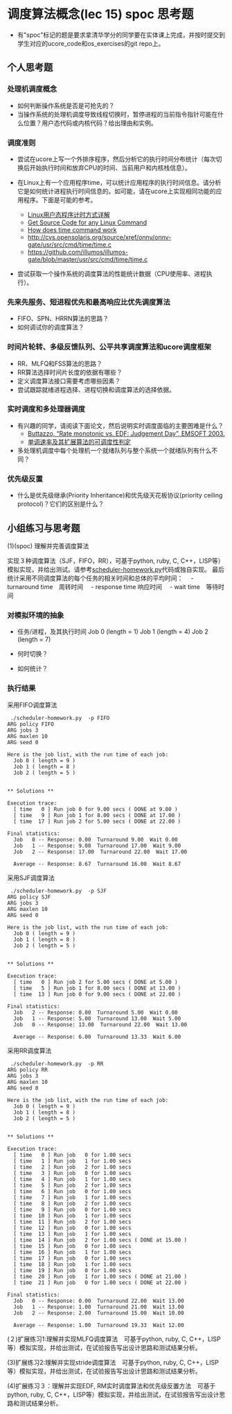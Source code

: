 # 调度算法概念(lec 15) spoc 思考题


- 有"spoc"标记的题是要求拿清华学分的同学要在实体课上完成，并按时提交到学生对应的ucore_code和os_exercises的git repo上。


## 个人思考题

### 处理机调度概念

 - 如何判断操作系统是否是可抢先的？
 - 当操作系统的处理机调度导致线程切换时，暂停进程的当前指令指针可能在什么位置？用户态代码或内核代码？给出理由和实例。

### 调度准则

 - 尝试在ucore上写一个外排序程序，然后分析它的执行时间分布统计（每次切换后开始执行时间和放弃CPU的时间、当前用户和内核栈信息）。
 - 在Linux上有一个应用程序time，可以统计应用程序的执行时间信息。请分析它是如何统计进程执行时间信息的。如可能，请在ucore上实现相同功能的应用程序。下面是可能的参考。
   - [Linux用户态程序计时方式详解](http://www.cnblogs.com/clover-toeic/p/3845210.html)
   - [Get Source Code for any Linux Command](http://www.thegeekstuff.com/2010/02/get-source-code-for-any-linux-command/)
   - [How does time command work](http://unix.stackexchange.com/questions/29800/how-does-time-command-work)
   - http://cvs.opensolaris.org/source/xref/onnv/onnv-gate/usr/src/cmd/time/time.c
   - https://github.com/illumos/illumos-gate/blob/master/usr/src/cmd/time/time.c
   
 - 尝试获取一个操作系统的调度算法的性能统计数据（CPU使用率、进程执行）。
 
### 先来先服务、短进程优先和最高响应比优先调度算法

 - FIFO、SPN、HRRN算法的思路？
 - 如何调试你的调度算法？

### 时间片轮转、多级反馈队列、公平共享调度算法和ucore调度框架
 
 - RR、MLFQ和FSS算法的思路？
 - RR算法选择时间片长度的依据有哪些？
 - 定义调度算法接口需要考虑哪些因素？
 - 尝试跟踪就绪进程选择、进程切换和调度算法的选择依据。

### 实时调度和多处理器调度

 - 有兴趣的同学，请阅读下面论文，然后说明实时调度面临的主要困难是什么？
   - [Buttazzo, “Rate monotonic vs. EDF: Judgement Day”, EMSOFT 2003.](http://www.arl.wustl.edu/~gorinsky/cited/SPTS_Judgment_Buttazzo_2005.pdf)
   - [单调速率及其扩展算法的可调度性判定](http://www.jos.org.cn/ch/reader/create_pdf.aspx?file_no=20040602)
 - 多处理机调度中每个处理机一个就绪队列与整个系统一个就绪队列有什么不同？

### 优先级反置

 - 什么是优先级继承(Priority Inheritance)和优先级天花板协议(priority ceiling protocol)？它们的区别是什么？

## 小组练习与思考题

(1)(spoc) 理解并完善调度算法

实现３种调度算法（SJF，FIFO，RR），可基于python, ruby, C, C++，LISP等）模拟实现，并给出测试。请参考[scheduler-homework.py](https://github.com/chyyuu/ucore_lab/blob/master/related_info/lab6/scheduler-homework.py)代码或独自实现。
最后统计采用不同调度算法的每个任务的相关时间和总体的平均时间：
　- turnaround time　周转时间
　- response time 响应时间
　- wait time　等待时间

### 对模拟环境的抽象
- 任务/进程，及其执行时间
  Job 0 (length = 1)
  Job 1 (length = 4)
  Job 2 (length = 7)

 - 何时切换？
 - 如何统计？
 
### 执行结果

采用FIFO调度算法

```
 ./scheduler-homework.py  -p FIFO
ARG policy FIFO
ARG jobs 3
ARG maxlen 10
ARG seed 0

Here is the job list, with the run time of each job: 
  Job 0 ( length = 9 )
  Job 1 ( length = 8 )
  Job 2 ( length = 5 )


** Solutions **

Execution trace:
  [ time   0 ] Run job 0 for 9.00 secs ( DONE at 9.00 )
  [ time   9 ] Run job 1 for 8.00 secs ( DONE at 17.00 )
  [ time  17 ] Run job 2 for 5.00 secs ( DONE at 22.00 )

Final statistics:
  Job   0 -- Response: 0.00  Turnaround 9.00  Wait 0.00
  Job   1 -- Response: 9.00  Turnaround 17.00  Wait 9.00
  Job   2 -- Response: 17.00  Turnaround 22.00  Wait 17.00

  Average -- Response: 8.67  Turnaround 16.00  Wait 8.67

```

采用SJF调度算法
```
 ./scheduler-homework.py  -p SJF
ARG policy SJF
ARG jobs 3
ARG maxlen 10
ARG seed 0

Here is the job list, with the run time of each job: 
  Job 0 ( length = 9 )
  Job 1 ( length = 8 )
  Job 2 ( length = 5 )


** Solutions **

Execution trace:
  [ time   0 ] Run job 2 for 5.00 secs ( DONE at 5.00 )
  [ time   5 ] Run job 1 for 8.00 secs ( DONE at 13.00 )
  [ time  13 ] Run job 0 for 9.00 secs ( DONE at 22.00 )

Final statistics:
  Job   2 -- Response: 0.00  Turnaround 5.00  Wait 0.00
  Job   1 -- Response: 5.00  Turnaround 13.00  Wait 5.00
  Job   0 -- Response: 13.00  Turnaround 22.00  Wait 13.00

  Average -- Response: 6.00  Turnaround 13.33  Wait 6.00
```

采用RR调度算法
```
 ./scheduler-homework.py  -p RR
ARG policy RR
ARG jobs 3
ARG maxlen 10
ARG seed 0

Here is the job list, with the run time of each job: 
  Job 0 ( length = 9 )
  Job 1 ( length = 8 )
  Job 2 ( length = 5 )


** Solutions **

Execution trace:
  [ time   0 ] Run job   0 for 1.00 secs
  [ time   1 ] Run job   1 for 1.00 secs
  [ time   2 ] Run job   2 for 1.00 secs
  [ time   3 ] Run job   0 for 1.00 secs
  [ time   4 ] Run job   1 for 1.00 secs
  [ time   5 ] Run job   2 for 1.00 secs
  [ time   6 ] Run job   0 for 1.00 secs
  [ time   7 ] Run job   1 for 1.00 secs
  [ time   8 ] Run job   2 for 1.00 secs
  [ time   9 ] Run job   0 for 1.00 secs
  [ time  10 ] Run job   1 for 1.00 secs
  [ time  11 ] Run job   2 for 1.00 secs
  [ time  12 ] Run job   0 for 1.00 secs
  [ time  13 ] Run job   1 for 1.00 secs
  [ time  14 ] Run job   2 for 1.00 secs ( DONE at 15.00 )
  [ time  15 ] Run job   0 for 1.00 secs
  [ time  16 ] Run job   1 for 1.00 secs
  [ time  17 ] Run job   0 for 1.00 secs
  [ time  18 ] Run job   1 for 1.00 secs
  [ time  19 ] Run job   0 for 1.00 secs
  [ time  20 ] Run job   1 for 1.00 secs ( DONE at 21.00 )
  [ time  21 ] Run job   0 for 1.00 secs ( DONE at 22.00 )

Final statistics:
  Job   0 -- Response: 0.00  Turnaround 22.00  Wait 13.00
  Job   1 -- Response: 1.00  Turnaround 21.00  Wait 13.00
  Job   2 -- Response: 2.00  Turnaround 15.00  Wait 10.00

  Average -- Response: 1.00  Turnaround 19.33  Wait 12.00

```

(２)扩展练习1:理解并实现MLFQ调度算法　可基于python, ruby, C, C++，LISP等）模拟实现，并给出测试，在试验报告写出设计思路和测试结果分析。

(3)扩展练习2:理解并实现stride调度算法　可基于python, ruby, C, C++，LISP等）模拟实现，并给出测试，在试验报告写出设计思路和测试结果分析。

(4)扩展练习３：理解并实现EDF, RM实时调度算法和优先级反置方法　可基于python, ruby, C, C++，LISP等）模拟实现，并给出测试，在试验报告写出设计思路和测试结果分析。
